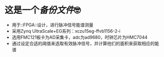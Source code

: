 # 这是一个***备份文件***🤓
* 用于::FPGA::设计，进行脉冲信号能谱测量
* 采用Zynq UltraScale+EG系列：xczu15eg-ffvb1156-2-i
* 选用FMC121板卡为AD采集卡，adc为ad9680，时钟芯片为HMC7044
* 通过设定合适的阈值来选取有效脉冲信号，并计算他们的面积来获取相应的能谱